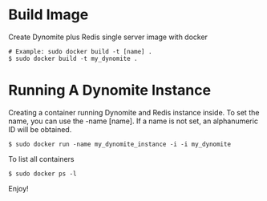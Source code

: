 # Build Image

Create Dynomite plus Redis single server image with docker

    # Example: sudo docker build -t [name] .
    $ sudo docker build -t my_dynomite .

# Running A Dynomite Instance

Creating a container running Dynomite and Redis instance inside. To set the name, you can use the -name [name]. If a name is not set, an alphanumeric ID will be obtained.

    $ sudo docker run -name my_dynomite_instance -i -i my_dynomite

To list all containers

    $ sudo docker ps -l

Enjoy!

